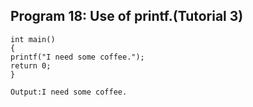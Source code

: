 ## Program 18: Use of printf.(Tutorial 3)
```C#include<stdio.h>
int main()
{
printf("I need some coffee.");
return 0;
}
```
``` 
Output:I need some coffee.
```
